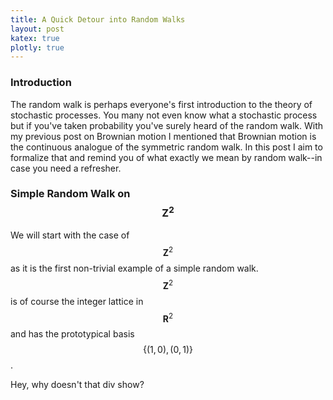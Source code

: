 ```yaml
---
title: A Quick Detour into Random Walks
layout: post
katex: true
plotly: true
---
```


### Introduction

The random walk is perhaps everyone's first introduction to the theory of stochastic processes. You many not even know what a stochastic process but if you've taken probability you've surely heard of the random walk. With my previous post on Brownian motion I mentioned that Brownian motion is the continuous analogue of the symmetric random walk. In this post I aim to formalize that and remind you of what exactly we mean by random walk--in case you need a refresher.

### Simple Random Walk on $$\mathbf{Z}^2$$

We will start with the case of $$\mathbf{Z}^2$$ as it is the first non-trivial example of a simple random walk. $$\mathbf{Z}^2$$ is of course the integer lattice in $$\mathbf{R}^2$$ and has the prototypical basis $$\{(1,0),(0,1)\}$$.

<script>
const rand = () => Math.random();
var x = [1, 2, 3, 4, 5];
const new_data = (trace) => Object.assign(trace, {y: x.map(rand)});

// add random data to three line traces
var data = [
{mode:'lines', line: {color: "#b55400"}},
{mode: 'lines', line: {color: "#393e46"}},
{mode: 'lines', line: {color: "#222831"}}
].map(new_data);

var layout = {
title: 'User Zoom Persists<br>When uirevision Unchanged',
       uirevision:'true',
       xaxis: {autorange: true},
       yaxis: {autorange: true}
};

Plotly.react('myDiv', data, layout);

var myPlot = document.getElementById('myDiv');

var cnt = 0;
var interval = setInterval(function() {
  data = data.map(new_data);

  // user interaction will mutate layout and set autorange to false
  // so we need to reset it to true
  layout.xaxis.autorange = true;
  layout.yaxis.autorange = true;

  // not changing uirevision will ensure that user interactions are unchanged
  // layout.uirevision = rand();

  Plotly.react('myDiv', data, layout);
  if(cnt === 100) clearInterval(interval);
  }, 2500);
</script>

<div id="myDiv"></div>

Hey, why doesn't that div show?
